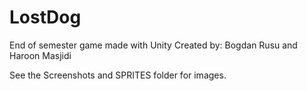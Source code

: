 # LostDog
End of semester game made with Unity
Created by: Bogdan Rusu and Haroon Masjidi

See the Screenshots and SPRITES folder for images.

